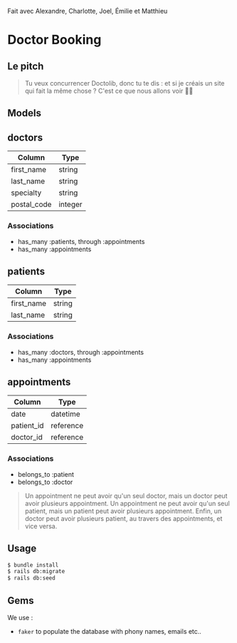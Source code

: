 Fait avec Alexandre, Charlotte, Joel, Émilie et Matthieu

# Doctor Booking

## Le pitch

>Tu veux concurrencer Doctolib, donc tu te dis : et si je créais un site qui fait la même chose ? C'est ce que nous allons voir 👩‍⚕️
## Models

## doctors
|Column|Type|
|------|----|
|first_name|string|
|last_name|string|
|specialty|string|
|postal_code|integer|
### Associations
- has_many :patients, through :appointments
- has_many :appointments

## patients
|Column|Type|
|------|----|
|first_name|string|
|last_name|string|
### Associations
- has_many :doctors, through :appointments
- has_many :appointments


## appointments
|Column|Type|
|------|----|
|date|datetime||
|patient_id| reference|
|doctor_id| reference|
### Associations
- belongs_to :patient
- belongs_to :doctor

>Un appointment ne peut avoir qu'un seul doctor, mais un doctor peut avoir plusieurs appointment. Un appointment ne peut avoir qu'un seul patient, mais un patient peut avoir plusieurs appointment. Enfin, un doctor peut avoir plusieurs patient, au travers des appointments, et vice versa.

## Usage

```sh
$ bundle install
$ rails db:migrate
$ rails db:seed
```

## Gems
We use :
- `faker` to populate the database with phony names, emails etc..
